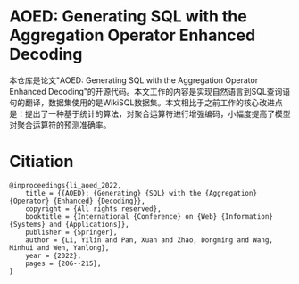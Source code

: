 # AOED: Generating SQL with the Aggregation Operator Enhanced Decoding

本仓库是论文"AOED: Generating SQL with the Aggregation Operator Enhanced Decoding"的开源代码。本文工作的内容是实现自然语言到SQL查询语句的翻译，数据集使用的是WikiSQL数据集。本文相比于之前工作的核心改进点是：提出了一种基于统计的算法，对聚合运算符进行增强编码，小幅度提高了模型对聚合运算符的预测准确率。

# Citiation

```
@inproceedings{li_aoed_2022,
	title = {{AOED}: {Generating} {SQL} with the {Aggregation} {Operator} {Enhanced} {Decoding}},
	copyright = {All rights reserved},
	booktitle = {International {Conference} on {Web} {Information} {Systems} and {Applications}},
	publisher = {Springer},
	author = {Li, Yilin and Pan, Xuan and Zhao, Dongming and Wang, Minhui and Wen, Yanlong},
	year = {2022},
	pages = {206--215},
}
```
